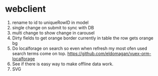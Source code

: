 # webclient

1. rename to id to uniqueRowID in model
2. single change on submit to sync with DB
3. multi change to show change in carousel
4. Dirty fields to get orange border currently in table the row gets orange bg
5. Do localforage on search so even when refresh my most ofen used search terms come on top. https://github.com/eldomagan/vuex-orm-localforage
6. See if there is easy way to make offline data work.
7. SVG
